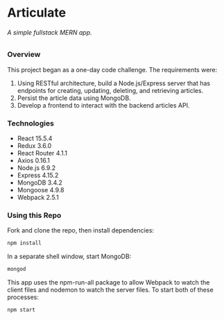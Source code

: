# Articulate
###### A simple fullstack MERN app.

### Overview
This project began as a one-day code challenge. The requirements were:

1. Using RESTful architecture, build a Node.js/Express server that has endpoints for creating, updating, deleting, and retrieving articles.
2. Persist the article data using MongoDB.
3. Develop a frontend to interact with the backend articles API.

### Technologies
* React 15.5.4
* Redux 3.6.0
* React Router 4.1.1
* Axios 0.16.1
* Node.js 6.9.2
* Express 4.15.2
* MongoDB 3.4.2
* Mongoose 4.9.8
* Webpack 2.5.1

### Using this Repo
Fork and clone the repo, then install dependencies:
```javascript
npm install
```

In a separate shell window, start MongoDB:
```javascript
mongod
```

This app uses the npm-run-all package to allow Webpack to watch the client files and nodemon to watch the server files. To start both of these processes:
```javascript
npm start
```



